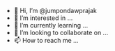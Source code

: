 - 👋 Hi, I’m @jumpondawprajak
- 👀 I’m interested in ...
- 🌱 I’m currently learning ...
- 💞️ I’m looking to collaborate on ...
- 📫 How to reach me ...

<!---
jumpondawprajak/jumpondawprajak is a ✨ special ✨ repository because its `README.md` (this file) appears on your GitHub profile.
You can click the Preview link to take a look at your changes.
--->
